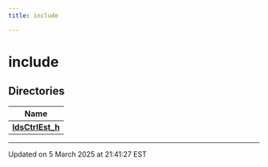```yaml
---
title: include

---
```


# include



## Directories

| Name           |
| -------------- |
| **[ldsCtrlEst_h](/lds-ctrl-est/docs/api/files/dir_156a98879751e549d6939ca71a62d61f/#dir-ldsctrlest-h)**  |







-------------------------------

Updated on  5 March 2025 at 21:41:27 EST
